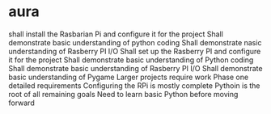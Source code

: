 # aura

shall install the Rasbarian Pi and configure it for the project 
Shall demonstrate basic understanding of python coding
Shall demonstrate nasic understanding of Rasberry PI I/O 
Shall set up the Rasberry PI and configure it for the project 
Shall demonstrate basic understanding of Python coding 
Shall demonstrate basic understanding of Rasberry PI I/O 
Shall demonstrate basic understanding of Pygame 
Larger projects require work 
Phase one detailed requirements 
Configuring the RPi is mostly complete 
Pythoin is the root of all remaining goals 
Need to learn basic Python before moving forward 
